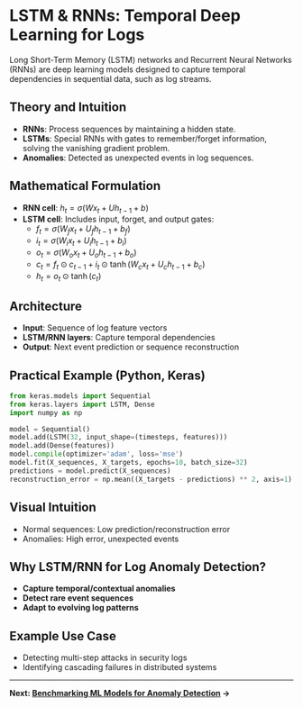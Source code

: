 # LSTM & RNNs: Temporal Deep Learning for Logs

Long Short-Term Memory (LSTM) networks and Recurrent Neural Networks (RNNs) are deep learning models designed to capture temporal dependencies in sequential data, such as log streams.

## Theory and Intuition
- **RNNs**: Process sequences by maintaining a hidden state.
- **LSTMs**: Special RNNs with gates to remember/forget information, solving the vanishing gradient problem.
- **Anomalies**: Detected as unexpected events in log sequences.

## Mathematical Formulation
- **RNN cell**: $h_t = \sigma(Wx_t + Uh_{t-1} + b)$
- **LSTM cell**: Includes input, forget, and output gates:
  - $f_t = \sigma(W_f x_t + U_f h_{t-1} + b_f)$
  - $i_t = \sigma(W_i x_t + U_i h_{t-1} + b_i)$
  - $o_t = \sigma(W_o x_t + U_o h_{t-1} + b_o)$
  - $c_t = f_t \odot c_{t-1} + i_t \odot \tanh(W_c x_t + U_c h_{t-1} + b_c)$
  - $h_t = o_t \odot \tanh(c_t)$

## Architecture
- **Input**: Sequence of log feature vectors
- **LSTM/RNN layers**: Capture temporal dependencies
- **Output**: Next event prediction or sequence reconstruction

## Practical Example (Python, Keras)
```python
from keras.models import Sequential
from keras.layers import LSTM, Dense
import numpy as np

model = Sequential()
model.add(LSTM(32, input_shape=(timesteps, features)))
model.add(Dense(features))
model.compile(optimizer='adam', loss='mse')
model.fit(X_sequences, X_targets, epochs=10, batch_size=32)
predictions = model.predict(X_sequences)
reconstruction_error = np.mean((X_targets - predictions) ** 2, axis=1)
```

## Visual Intuition
- Normal sequences: Low prediction/reconstruction error
- Anomalies: High error, unexpected events

## Why LSTM/RNN for Log Anomaly Detection?
- **Capture temporal/contextual anomalies**
- **Detect rare event sequences**
- **Adapt to evolving log patterns**

## Example Use Case
- Detecting multi-step attacks in security logs
- Identifying cascading failures in distributed systems

---

**Next: [Benchmarking ML Models for Anomaly Detection](benchmarking.md) →** 